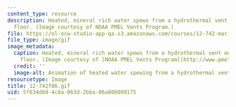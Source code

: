 ```yaml
---
content_type: resource
description: Heated, mineral rich water spews from a hydrothermal vent on the ocean
  floor. (Image courtesy of NOAA PMEL Vents Program.)
file: https://ol-ocw-studio-app-qa.s3.amazonaws.com/courses/12-742-marine-chemistry-fall-2006/5f634d8d4c8a063d2bba06a806009175_12-742f06.gif
file_type: image/gif
image_metadata:
  caption: Heated, mineral rich water spews from a hydrothermal vent on the ocean
    floor. (Image courtesy of [NOAA PMEL Vents Program](http://www.pmel.noaa.gov/vents/).)
  credit: ''
  image-alt: Animation of heated water spewing from a hydrothermal vent.
resourcetype: Image
title: 12-742f06.gif
uid: 5f634d8d-4c8a-063d-2bba-06a806009175
---
```

